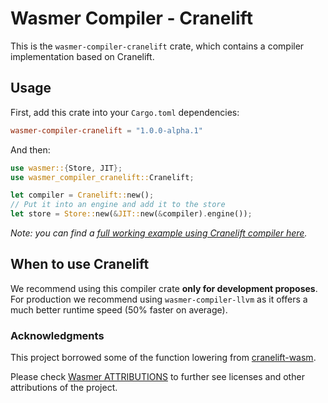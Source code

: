 # Wasmer Compiler - Cranelift

This is the `wasmer-compiler-cranelift` crate, which contains a
compiler implementation based on Cranelift.

## Usage

First, add this crate into your `Cargo.toml` dependencies:

```toml
wasmer-compiler-cranelift = "1.0.0-alpha.1"
```

And then:

```rust
use wasmer::{Store, JIT};
use wasmer_compiler_cranelift::Cranelift;

let compiler = Cranelift::new();
// Put it into an engine and add it to the store
let store = Store::new(&JIT::new(&compiler).engine());
```

*Note: you can find a [full working example using Cranelift compiler here](https://github.com/wasmerio/wasmer-reborn/blob/master/examples/compiler-cranelift.rs).*

## When to use Cranelift

We recommend using this compiler crate **only for development proposes**.
For production we recommend using `wasmer-compiler-llvm` as it offers
a much better runtime speed (50% faster on average).

### Acknowledgments

This project borrowed some of the function lowering from [cranelift-wasm](https://crates.io/crates/cranelift-wasm).

Please check [Wasmer ATTRIBUTIONS](https://github.com/wasmerio/wasmer/blob/master/ATTRIBUTIONS.md) to further see licenses and other attributions of the project. 
